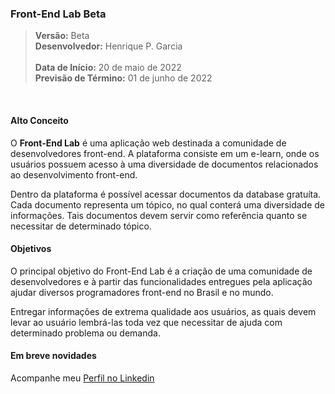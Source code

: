 ### Front-End Lab Beta

> **Versão:** Beta </br>
> **Desenvolvedor:** Henrique P. Garcia </br></br>
> **Data de Início:** 20 de maio de 2022 </br>
> **Previsão de Término:** 01 de junho de 2022 </br>

</br>

#### Alto Conceito

O **Front-End Lab** é uma aplicação web destinada a comunidade de desenvolvedores front-end. A plataforma consiste em um e-learn, onde os usuários possuem acesso à uma diversidade de documentos relacionados ao desenvolvimento front-end.

Dentro da plataforma é possível acessar documentos da database gratuíta. Cada documento representa um tópico, no qual conterá uma diversidade de informações. Tais documentos devem servir como referência quanto se necessitar de determinado tópico.

#### Objetivos

O principal objetivo do Front-End Lab é a criação de uma comunidade de desenvolvedores e à partir das funcionalidades entregues pela aplicação ajudar diversos programadores front-end no Brasil e no mundo.

Entregar informações de extrema qualidade aos usuários, as quais devem levar ao usuário lembrá-las toda vez que necessitar de ajuda com determinado problema ou demanda.

#### Em breve novidades

Acompanhe meu [Perfil no Linkedin](https://www.linkedin.com/in/henrique-p-garcia/)

</br>